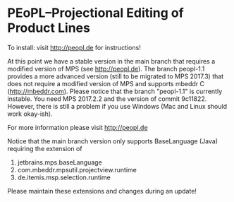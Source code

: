 PEoPL–Projectional Editing of Product Lines
===========

To install: visit http://peopl.de for instructions!

At this point we have a stable version in the main branch that requires a modified version of MPS (see http://peopl.de). The branch peopl-1.1 provides a more advanced version (still to be migrated to MPS 2017.3) that does not require a modified version of MPS and supports mbeddr C (http://mbeddr.com). Please notice that the branch "peopl-1.1" is currently instable. You need MPS 2017.2.2 and the version of commit 9c11822. However, there is still a problem if you use Windows (Mac and Linux should work okay-ish).

For more information please visit http://peopl.de

Notice that the main branch version only supports BaseLanguage (Java) requiring the extension of

1. jetbrains.mps.baseLanguage
2. com.mbeddr.mpsutil.projectview.runtime
3. de.itemis.msp.selection.runtime

Please maintain these extensions and changes during an update!
